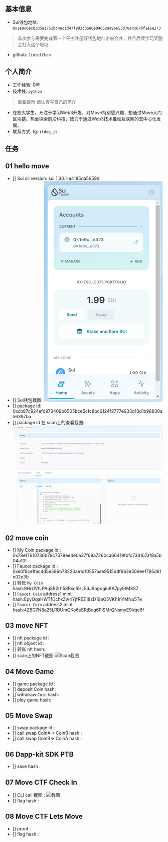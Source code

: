 ## 基本信息
- Sui钱包地址: `0x1e9c6ec8305a1751bc4ac1d47f9d3c5586e04652aa96653d78acc67bf1e6e373`
> 首次参与需要完成第一个任务注册好钱包地址才被合并，并且后续学习奖励会打入这个地址
- github: `JintolChan`

## 个人简介
- 工作经验: 0年
- 技术栈: `python` 
> 重要提示 请认真写自己的简介
- 在校大学生，专注于学习Web3开发，对Move特别感兴趣，想通过Move入门区块链。热爱探索前沿科技，致力于通过Web3技术推动互联网的去中心化发展。
- 联系方式: tg: `itdog_jt` 

## 任务

##   01 hello move  
- [] Sui cli version: sui 1.30.1-a4185da5659d
- [] Sui钱包截图: ![Sui钱包截图](./images/01.png)
- [] package id: 0xcb87c924efd973409b6505bce5cfc8bc6124f2777e933d13d1b98830a56397ba
- [] package id 在 scan上的查看截图:![Scan截图](./images/1.png)

##   02 move coin
- [] My Coin package id : 0x78ef7610736b79c7378ee4e0a37f69a7260ca66419fbfc73d167af9a5b04a10f
- [] Faucet package id : 0xe0f8ceffac4d5e596b78220ae1d10557aae9515ddf962e509eef795d61e02e3b
- [] 转账 `My Coin` hash:9HrUVtLPAq8R2rh58Rxc6HL5dJ6opogiuKA7py9tM8S7
- [] `Faucet Coin` address1 mint hash:EpyQqaHWTfDchxZw4YjfREZ18zD19aQ5VKh1nYMNu5Te
- [] `Faucet Coin` address2 mint hash:4Z8G7N8a25LRBUmQKo6eERtBcq6PiSMrQNsmyE9Vqe6f

##   03 move NFT
- [] nft package id :
- [] nft object id : 
- [] 转账 nft  hash:
- [] scan上的NFT截图:![Scan截图](./images/你的图片地址)

##   04 Move Game
- [] game package id :
- [] deposit Coin hash:
- [] withdraw `Coin` hash:
- [] play game hash:

##   05 Move Swap
- [] swap package id :
- [] call swap CoinA-> CoinB  hash :
- [] call swap CoinB-> CoinA  hash :

##   06 Dapp-kit SDK PTB
- [] save hash :

##   07 Move CTF Check In
- [] CLI call 截图 : ![截图](./images/你的图片地址)
- [] flag hash :

##   08 Move CTF Lets Move
- [] proof : 
- [] flag hash :
